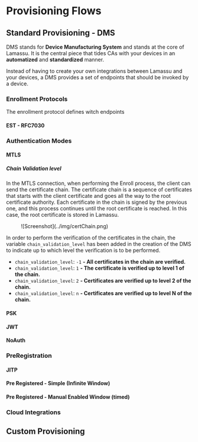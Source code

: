# Provisioning Flows

## Standard Provisioning - DMS

DMS stands for **Device Manufacturing System** and stands at the core of Lamassu. It is the central piece that tides CAs with your devices in an **automatized** and **standardized** manner.

Instead of having to create your own integrations between Lamassu and your devices, a DMS provides a set of endpoints that should be invoked by a device.

### Enrollment Protocols

The enrollment protocol defines witch endpoints

#### EST - RFC7030

### Authentication Modes

#### MTLS
##### Chain Validation level
In the MTLS connection, when performing the Enroll process, the client can send the certificate chain. The certificate chain is a sequence of certificates that starts with the client certificate and goes all the way to the root certificate authority. Each certificate in the chain is signed by the previous one, and this process continues until the root certificate is reached. In this case, the root certificate is stored in Lamassu.

<figure markdown="1">
![Screenshot](../img/certChain.png)
</figure>

In order to perform the verification of the certificates in the chain, the variable `chain_validation_level` has been added in the creation of the DMS to indicate up to which level the verification is to be performed.
    
- `chain_validation_level`: `-1` **- All certificates in the chain are verified.**
- `chain_validation_level`: `1` **- The certificate is verified up to level 1 of the chain.**
- `chain_validation_level`: `2` **- Certificates are verified up to level 2 of the chain.**
- `chain_validation_level`: `n` **- Certificates are verified up to level N of the chain.**

#### PSK
#### JWT
#### NoAuth

### PreRegistration

#### JITP
#### Pre Registered - Simple (Infinite Window)
#### Pre Registered - Manual Enabled Window (timed)

### Cloud Integrations


## Custom Provisioning